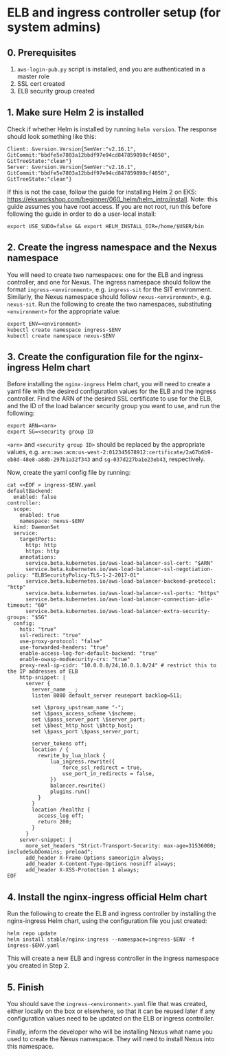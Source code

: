 # ELB and ingress controller setup (for system admins)

## 0. Prerequisites
1. `aws-login-pub.py` script is installed, and you are authenticated in a master role
2. SSL cert created
3. ELB security group created

## 1. Make sure Helm 2 is installed
Check if whether Helm is installed by running `helm version`. The response should look something like this:
```
Client: &version.Version{SemVer:"v2.16.1", GitCommit:"bbdfe5e7803a12bbdf97e94cd847859890cf4050", GitTreeState:"clean"}
Server: &version.Version{SemVer:"v2.16.1", GitCommit:"bbdfe5e7803a12bbdf97e94cd847859890cf4050", GitTreeState:"clean"}
```
If this is not the case, follow the guide for installing Helm 2 on EKS: https://eksworkshop.com/beginner/060_helm/helm_intro/install. Note: this guide assumes you have root access. If you are not root, run this before following the guide in order to do a user-local install:
```
export USE_SUDO=false && export HELM_INSTALL_DIR=/home/$USER/bin
```

## 2. Create the ingress namespace and the Nexus namespace
You will need to create two namespaces: one for the ELB and ingress controller, and one for Nexus. The ingress namespace should follow the format `ingress-<environment>`, e.g. `ingress-sit` for the SIT environment. Similarly, the Nexus namespace should follow `nexus-<environment>`, e.g. `nexus-sit`. 
Run the following to create the two namespaces, substituting `<environment>` for the appropriate value:

```
export ENV=<environment>
kubectl create namespace ingress-$ENV
kubectl create namespace nexus-$ENV
```
## 3. Create the configuration file for the nginx-ingress Helm chart

Before installing the `nginx-ingress` Helm chart, you will need to create a yaml file with the desired configuration values for the ELB and the ingress controller. Find the ARN of the desired SSL certificate to use for the ELB, and the ID of the load balancer security group you want to use, and run the following: 
```
export ARN=<arn>
export SG=<security group ID
```
`<arn>` and `<security group ID>` should be replaced by the appropriate values, e.g. `arn:aws:acm:us-west-2:012345678912:certificate/2a67b6b9-eb8d-48e8-a88b-297b1a32f343` and `sg-037d227ba1e23eb43`, respectively.

Now, create the yaml config file by running:
```
cat <<EOF > ingress-$ENV.yaml
defaultBackend:
  enabled: false
controller:
  scope:
    enabled: true
    namespace: nexus-$ENV 
  kind: DaemonSet
  service:
    targetPorts:
      http: http
      https: http
    annotations:
      service.beta.kubernetes.io/aws-load-balancer-ssl-cert: "$ARN"
      service.beta.kubernetes.io/aws-load-balancer-ssl-negotiation-policy: "ELBSecurityPolicy-TLS-1-2-2017-01"
      service.beta.kubernetes.io/aws-load-balancer-backend-protocol: "http"
      service.beta.kubernetes.io/aws-load-balancer-ssl-ports: "https"
      service.beta.kubernetes.io/aws-load-balancer-connection-idle-timeout: "60"
      service.beta.kubernetes.io/aws-load-balancer-extra-security-groups: "$SG"
  config:
    hsts: "true"
    ssl-redirect: "true"
    use-proxy-protocol: "false"
    use-forwarded-headers: "true"
    enable-access-log-for-default-backend: "true"
    enable-owasp-modsecurity-crs: "true"
    proxy-real-ip-cidr: "10.0.0.0/24,10.0.1.0/24" # restrict this to the IP addresses of ELB
    http-snippet: |
      server {
        server_name _ ;
        listen 8080 default_server reuseport backlog=511;

        set \$proxy_upstream_name "-";
        set \$pass_access_scheme \$scheme;
        set \$pass_server_port \$server_port;
        set \$best_http_host \$http_host;
        set \$pass_port \$pass_server_port;

        server_tokens off;
        location / {
          rewrite_by_lua_block {
              lua_ingress.rewrite({
                  force_ssl_redirect = true,
                  use_port_in_redirects = false,
              })
              balancer.rewrite()
              plugins.run()
          }
        }
        location /healthz {
          access_log off;
          return 200;
        }
      }
    server-snippet: |
      more_set_headers "Strict-Transport-Security: max-age=31536000; includeSubDomains; preload";
      add_header X-Frame-Options sameorigin always;
      add_header X-Content-Type-Options nosniff always;
      add_header X-XSS-Protection 1 always;
EOF
```

## 4. Install the nginx-ingress official Helm chart

Run the following to create the ELB and ingress controller by installing the nginx-ingress Helm chart, using the configuration file you just created:

```
helm repo update
helm install stable/nginx-ingress --namespace=ingress-$ENV -f ingress-$ENV.yaml
```

This will create a new ELB and ingress controller in the ingress namespace you created in Step 2.

## 5. Finish

You should save the `ingress-<environment>.yaml` file that was created, either locally on the box or elsewhere, so that it can be reused later if any configuration values need to be updated on the ELB or ingress controller.

Finally, inform the developer who will be installing Nexus what name you used to create the Nexus namespace. They will need to install Nexus into this namespace.